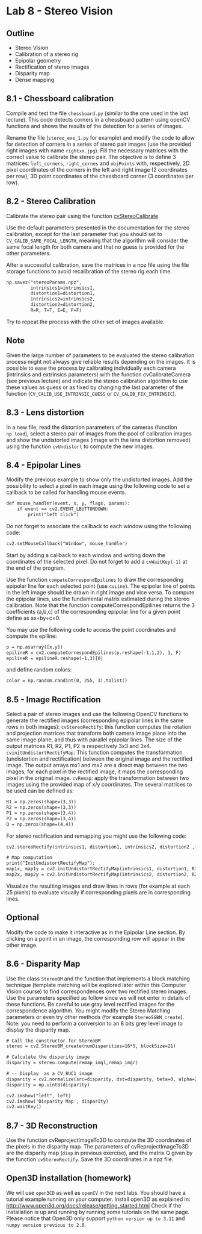 # Lab 8 -	Stereo Vision 

## Outline
* Stereo Vision
* Calibration of a stereo rig
* Epipolar geometry
* Rectification of stereo images
* Disparity map 
* Dense mapping

## 8.1 - Chessboard calibration
Compile and test the file `chessboard.py` (similar to the one used in the last lecture). This code detects corners in a chessboard pattern using openCV functions and shows the results of the detection for a series of images.

Rename the file (`stereo_exe_1.py` for example) and modify the code to allow for detection of corners in a series of stereo pair images (use the provided right images with name `rightxx.jpg`). 
Fill the necessary matrices with the correct value to calibrate the stereo pair. The objective is to define 3 matrices: `left_corners`, `right_cornes` and `objPoints` with, respectively, 2D pixel coordinates of the corners in the left and right image (2 coordinates per row), 3D point coordinates of the chessboard corner (3 coordinates per row).

## 8.2 - Stereo Calibration
Calibrate the stereo pair using the function [cvStereoCalibrate](http://docs.opencv.org/modules/calib3d/doc/camera_calibration_and_3d_reconstruction.html)

Use the default parameters presented in the documentation for the stereo calibration, except for the last parameter that you should set to `CV_CALIB_SAME_FOCAL_LENGTH`, meaning that the algorithm will consider the same focal length for both camera and that no guess is provided for the other parameters.

After a successful calibration, save the matrices in a npz file using the file storage functions to avoid recalibration of the stereo rig each time.
```html
np.savez("stereoParams.npz",
         intrinsics1=intrinsics1,
         distortion1=distortion1,
         intrinsics2=intrinsics2,
         distortion2=distortion2,
         R=R, T=T, E=E, F=F)
```
Try to repeat the process with the other set of images available.

## Note
 Given the large number of parameters to be evaluated the stereo calibration process might not always give reliable results depending on the images. It is possible to ease the process by calibrating individually each camera (intrinsics and extrinsics parameters) with the function cvCalibrateCamera (see previous lecture) and indicate the stereo calibration algorithm to use these values as guess or as fixed by changing the last parameter of the function (`CV_CALIB_USE_INTRINSIC_GUESS` or `CV_CALIB_FIX_INTRINSIC`). 

## 8.3 - Lens distortion
In a new file, read the distortion parameters of the cameras (function `np.load`), select a stereo pair of images from the pool of calibration images and show the undistorted images (image with the lens distortion removed) using the function `cvUndistort` to compute the new images.

## 8.4 - Epipolar Lines
Modify the previous example to show only the undistorted images. Add the possibility to select a pixel in each image using the following code to set a callback to be called for handling mouse events.
```html
def mouse_handler(event, x, y, flags, params):
    if event == cv2.EVENT_LBUTTONDOWN:
        print("left click")
```
Do not forget to associate the callback to each window using the following code:
```html
cv2.setMouseCallback("Window", mouse_handler)
```

Start by adding a callback to each window and writing down the coordinates of the selected pixel. Do not forget to add a `cvWaitKey(-1)` at the end of the program.

Use the function `computeCorrespondEpilines` to draw the corresponding epipolar line for each selected point (use `cvLine`). The epipolar line of points in the left image should be drawn in right image and vice versa. To compute the epipolar lines, use the fundamental matrix estimated during the stereo calibration. Note that the function computeCorrespondEpilines returns the 3 coefficients (a,b,c) of the corresponding epipolar line for a given point define as ax+by+c=0.

You may use the following code to access the point coordinates and compute the epiline:
```html
p = np.asarray([x,y])
epilineR = cv2.computeCorrespondEpilines(p.reshape(-1,1,2), 1, F)
epilineR = epilineR.reshape(-1,3)[0]
```
and define random colors:
```html
color = np.random.randint(0, 255, 3).tolist()
```

## 8.5 - Image Rectification
Select a pair of stereo images and use the following OpenCV functions to generate the rectified images (corresponding epipolar lines in the same rows in both images):
	`cvStereoRectify`: this function computes the rotation and projection matrices that transform both camera image plane into the same image plane, and thus with parallel epipolar lines. The size of the output matrices R1, R2, P1, P2 is respectively 3x3 and 3x4.
	`cvinitUndistortRectifyMap`: This function computes the transformation (undistortion and rectification) between the original image and the rectified image. The output arrays mx1 and mx2 are a direct map between the two images, for each pixel in the rectified image, it maps the corresponding pixel in the original image.
	`cvRemap`: apply the transformation between two images using the provided map of x/y coordinates.
The several matrices to be used can be defined as:	
```html
R1 = np.zeros(shape=(3,3))
R2 = np.zeros(shape=(3,3))
P1 = np.zeros(shape=(3,4))
P2 = np.zeros(shape=(3,4))
Q = np.zeros(shape=(4,4))
```

For stereo rectification and remapping you might use the following code:
```html 
cv2.stereoRectify(intrinsics1, distortion1, intrinsics2, distortion2 ,(width, height), R, T, R1, R2, P1, P2, Q, flags=cv2.CALIB_ZERO_DISPARITY, alpha=-1, newImageSize=(0,0))

# Map computation
print("InitUndistortRectifyMap");
map1x, map1y = cv2.initUndistortRectifyMap(intrinsics1, distortion1, R1, P1, (width,height), cv2.CV_32FC1)
map2x, map2y = cv2.initUndistortRectifyMap(intrinsics2, distortion2, R2, P2, (width,height), cv2.CV_32FC1)
```

Visualize the resulting images and draw lines in rows (for example at each 25 pixels) to evaluate visually if corresponding pixels are in corresponding lines.

## Optional
Modify the code to make it interactive as in the Epipolar Line section. By clicking on a point in an image, the corresponding row will appear in the other image.

## 8.6 - Disparity Map 
Use the class `StereoBM` and the function that implements a block matching technique (template matching will be explored later within this Computer Vision course) to find correspondences over two rectified stereo images. Use the parameters specified as follow since we will not enter in details of these functions. Be careful to use gray level rectified images for the correspondence algorithm. You might modify the Stereo Matching parameters or even try other methods (for example `StereoSGBM_create`). 
Note: you need to perform a conversion to an 8 bits grey level image to display the disparity map.
```html
# Call the constructor for StereoBM
stereo = cv2.StereoBM_create(numDisparities=16*5, blockSize=21)

# Calculate the disparity image
disparity = stereo.compute(remap_imgl,remap_imgr)

# -- Display  as a CV_8UC1 image
disparity = cv2.normalize(src=disparity, dst=disparity, beta=0, alpha=255, norm_type=cv2.NORM_MINMAX);
disparity = np.uint8(disparity)

cv2.imshow("left", left)
cv2.imshow('Disparity Map', disparity)
cv2.waitKey()
```

## 8.7 - 3D Reconstruction
Use the function cvReprojectImageTo3D to compute the 3D coordinates of the pixels in the disparity map. The parameters of cvReprojectImageTo3D are the disparity map (`disp` in previous exercise), and the matrix Q given by the function `cvStereoRectify`. Save the 3D coordinates in a npz file.

## Open3D installation (homework)
We will use `open3CD` as well as `openCV` in the next labs. You should have a tutorial example running on your computer. Install open3D as explained in:
http://www.open3d.org/docs/release/getting_started.html 
Check if the installation is up and running by running some tutorials on the same page.
Please notice that Open3D only support `python version up to 3.11` and `numpy version previous to 2.0`.

